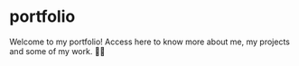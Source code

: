# portfolio
Welcome to my portfolio! Access here to know more about me, my projects and some of my work. 👨‍💻

